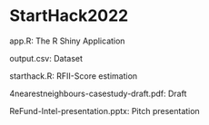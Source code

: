 # StartHack2022

app.R: The R Shiny Application

output.csv: Dataset

starthack.R: RFII-Score estimation

4nearestneighbours-casestudy-draft.pdf: Draft

ReFund-Intel-presentation.pptx: Pitch presentation
